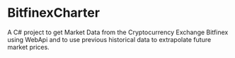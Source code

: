 # BitfinexCharter
A C# project to get Market Data from the Cryptocurrency Exchange Bitfinex using WebApi and to use previous historical data to extrapolate future market prices.
